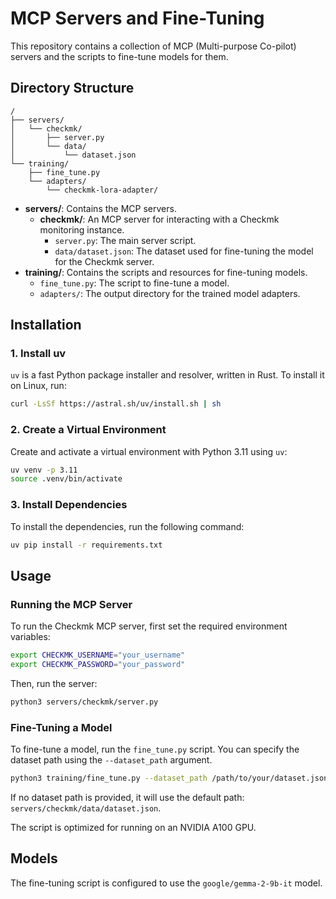 # MCP Servers and Fine-Tuning

This repository contains a collection of MCP (Multi-purpose Co-pilot) servers and the scripts to fine-tune models for them.

## Directory Structure

```
/
├── servers/
│   └── checkmk/
│       ├── server.py
│       └── data/
│           └── dataset.json
└── training/
    ├── fine_tune.py
    └── adapters/
        └── checkmk-lora-adapter/
```

- **servers/**: Contains the MCP servers.
  - **checkmk/**: An MCP server for interacting with a Checkmk monitoring instance.
    - `server.py`: The main server script.
    - `data/dataset.json`: The dataset used for fine-tuning the model for the Checkmk server.
- **training/**: Contains the scripts and resources for fine-tuning models.
  - `fine_tune.py`: The script to fine-tune a model.
  - `adapters/`: The output directory for the trained model adapters.

## Installation

### 1. Install uv

`uv` is a fast Python package installer and resolver, written in Rust. To install it on Linux, run:

```bash
curl -LsSf https://astral.sh/uv/install.sh | sh
```

### 2. Create a Virtual Environment

Create and activate a virtual environment with Python 3.11 using `uv`:

```bash
uv venv -p 3.11
source .venv/bin/activate
```

### 3. Install Dependencies

To install the dependencies, run the following command:

```bash
uv pip install -r requirements.txt
```

## Usage

### Running the MCP Server

To run the Checkmk MCP server, first set the required environment variables:

```bash
export CHECKMK_USERNAME="your_username"
export CHECKMK_PASSWORD="your_password"
```

Then, run the server:

```bash
python3 servers/checkmk/server.py
```

### Fine-Tuning a Model

To fine-tune a model, run the `fine_tune.py` script. You can specify the dataset path using the `--dataset_path` argument.

```bash
python3 training/fine_tune.py --dataset_path /path/to/your/dataset.json
```

If no dataset path is provided, it will use the default path: `servers/checkmk/data/dataset.json`.

The script is optimized for running on an NVIDIA A100 GPU.

## Models

The fine-tuning script is configured to use the `google/gemma-2-9b-it` model.
